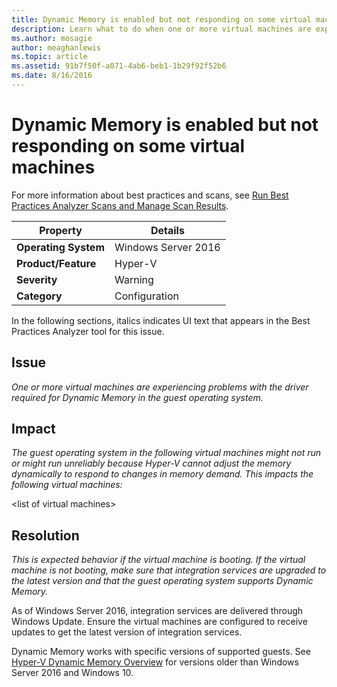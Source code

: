 ```yaml
---
title: Dynamic Memory is enabled but not responding on some virtual machines
description: Learn what to do when one or more virtual machines are experiencing problems with the driver required for Dynamic Memory in the guest operating system.
ms.author: mosagie
author: meaghanlewis
ms.topic: article
ms.assetid: 91b7f50f-a071-4ab6-beb1-1b29f92f52b6
ms.date: 8/16/2016
---
```

# Dynamic Memory is enabled but not responding on some virtual machines

For more information about best practices and scans, see [Run Best Practices Analyzer Scans and Manage Scan Results](/previous-versions/windows/it-pro/windows-server-2012-R2-and-2012/hh831400(v=ws.11)).

|Property|Details|
|-|-|
|**Operating System**|Windows Server 2016|
|**Product/Feature**|Hyper-V|
|**Severity**|Warning|
|**Category**|Configuration|

In the following sections, italics indicates UI text that appears in the Best Practices Analyzer tool for this issue.

## Issue
*One or more virtual machines are experiencing problems with the driver required for Dynamic Memory in the guest operating system.*

## Impact
*The guest operating system in the following virtual machines might not run or might run unreliably because Hyper-V cannot adjust the memory dynamically to respond to changes in memory demand. This impacts the following virtual machines:*

\<list of virtual machines>

## Resolution
*This is expected behavior if the virtual machine is booting. If the virtual machine is not booting, make sure that integration services are upgraded to the latest version and that the guest operating system supports Dynamic Memory.*

As of Windows Server 2016, integration services are delivered through Windows Update. Ensure the virtual machines are configured to receive updates to get the latest version of integration services.

Dynamic Memory works with specific versions of supported guests. See [Hyper-V Dynamic Memory Overview](/previous-versions/windows/it-pro/windows-server-2012-R2-and-2012/hh831766(v=ws.11)) for versions older than Windows Server 2016 and Windows 10.
